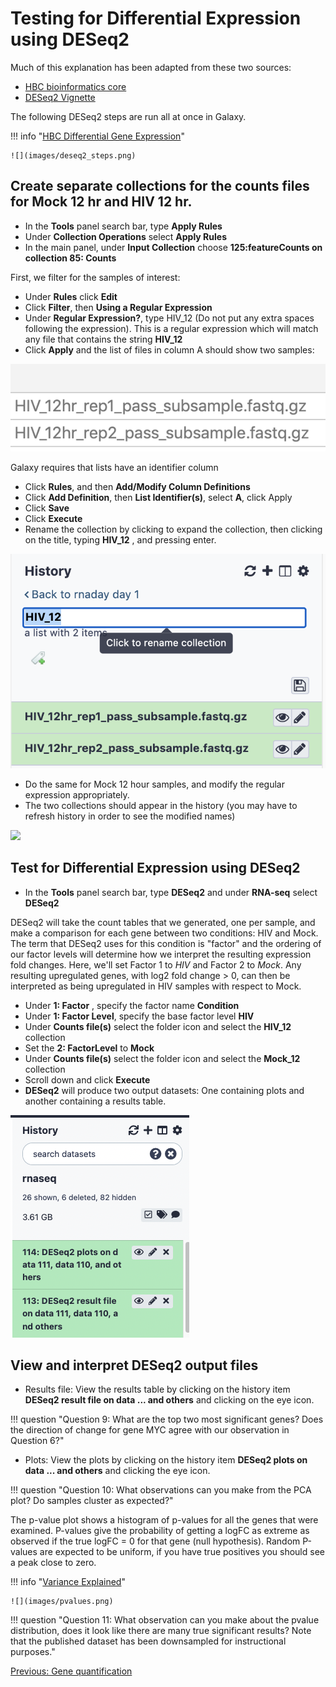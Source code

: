 # Testing for Differential Expression using DESeq2

Much of this explanation has been adapted from these two sources:
- [HBC bioinformatics core](https://hbctraining.github.io/DGE_workshop)
- [DESeq2 Vignette](http://www.bioconductor.org/packages/release/bioc/vignettes/DESeq2/inst/doc/DESeq2.html)

The following DESeq2 steps are run all at once in Galaxy.

!!! info "[HBC Differential Gene Expression](https://hbctraining.github.io/DGE_workshop)"

    ![](images/deseq2_steps.png)


## Create separate collections for the counts files for Mock 12 hr and HIV 12 hr.

- In the **Tools** panel search bar, type **Apply Rules**
- Under **Collection Operations** select **Apply Rules**
- In the main panel, under **Input Collection** choose **125:featureCounts on collection 85: Counts**

First, we filter for the samples of interest:
- Under **Rules** click **Edit**
- Click **Filter**, then **Using a Regular Expression**
- Under **Regular Expression?**, type HIV_12 (Do not put any extra spaces following the expression). This is a regular expression which will match any file that contains the string **HIV_12**
- Click **Apply** and the list of files in column A should show two samples:

![](images/hiv_12.png)

Galaxy requires that lists have an identifier column
- Click **Rules**, and then **Add/Modify Column Definitions** 
- Click **Add Definition**, then **List Identifier(s)**, select **A**, click Apply
- Click **Save**
- Click **Execute**
- Rename the collection by clicking to expand the collection, then clicking on the title, typing **HIV_12** , and pressing enter.

![](images/hiv_12_rename.png)

- Do the same for Mock 12 hour samples, and modify the regular expression appropriately.
- The two collections should appear in the history (you may have to refresh history in order to see the modified names)

![](images/collections_new_names.png)

## Test for Differential Expression using DESeq2 

- In the **Tools** panel search bar, type **DESeq2** and under **RNA-seq** select **DESeq2** 

DESeq2 will take the count tables that we generated, one per sample, and make a comparison for each gene between two conditions: HIV and Mock.  The term that DESeq2 uses for this condition is "factor" and the ordering of our factor levels will determine how we interpret the resulting expression fold changes. Here, we'll set Factor 1 to *HIV* and Factor 2 to *Mock*. Any resulting upregulated genes, with log2 fold change > 0, can then be interpreted as being upregulated in HIV samples with respect to Mock.

- Under **1: Factor** , specify the factor name **Condition**
- Under **1: Factor Level**, specify the base factor level **HIV**
- Under **Counts file(s)** select the folder icon and select the **HIV_12** collection
- Set the **2: FactorLevel** to **Mock**
- Under **Counts file(s)** select the folder icon and select the **Mock_12** collection
- Scroll down and click **Execute**
- **DESeq2** will produce two output datasets: One containing plots and another containing a results table.

![](images/deseq2_output.png)

## View and interpret DESeq2 output files

- Results file: View the results table by clicking on the history item **DESeq2 result file on data ... and others** and clicking on the eye icon.

!!! question "Question 9: What are the top two most significant genes? Does the direction of change for gene MYC agree with our observation in Question 6?"

- Plots: View the plots by clicking on the history item **DESeq2 plots on data ... and others** and clicking the eye icon.

!!! question "Question 10: What observations can you make from the PCA plot? Do samples cluster as expected?"

The p-value plot shows a histogram of p-values for all the genes that were examined. P-values give the probability of getting a logFC as extreme as observed if the true logFC = 0 for that gene (null hypothesis).  Random P-values are expected to be uniform, if you have true positives you should see a peak close to zero.

!!! info "[Variance Explained](http://varianceexplained.org/statistics/interpreting-pvalue-histogram/)"

    ![](images/pvalues.png)


!!! question "Question 11: What observation can you make about the pvalue distribution, does it look like there are many true significant results? Note that the published dataset has been downsampled for instructional purposes."


[Previous: Gene quantification](04_Gene_quantification.md)


